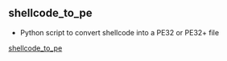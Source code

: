 

## shellcode_to_pe

- Python script to convert shellcode into a PE32 or PE32+ file

[shellcode_to_pe](https://github.com/ox1111/hedgehog-tools/tree/main/Shellcode2PE)
